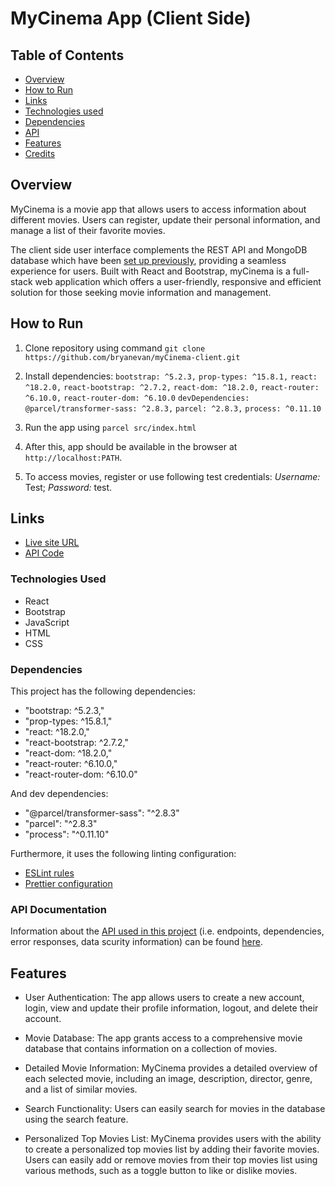 # MyCinema App (Client Side)

## Table of Contents

- [Overview](#overview)
- [How to Run](#how-to-run)
- [Links](#links)
- [Technologies used](#technologies-used)
- [Dependencies](#dependencies)
- [API](#api)
- [Features](#features)
- [Credits](#credits)

## Overview

MyCinema is a movie app that allows users to access information about different movies. Users can register, update their personal information, and manage a list of their favorite movies.

The client side user interface complements the REST API and MongoDB database which have been [set up previously](https://github.com/bryanevan/myCinema-server-application), providing a seamless experience for users. Built with React and Bootstrap, myCinema is a full-stack web application which offers a user-friendly, responsive and efficient solution for those seeking movie information and management.

## How to Run

1. Clone repository using command `git clone https://github.com/bryanevan/myCinema-client.git`

2. Install dependencies: 
    `bootstrap: ^5.2.3,`
    `prop-types: ^15.8.1,`
    `react: ^18.2.0,`
    `react-bootstrap: ^2.7.2,`
    `react-dom: ^18.2.0,`
    `react-router: ^6.10.0,`
    `react-router-dom: ^6.10.0`
  `devDependencies: `
   ` @parcel/transformer-sass: ^2.8.3,`
    `parcel: ^2.8.3,`
    `process: ^0.11.10`

3. Run the app using `parcel src/index.html`

4. After this, app should be available in the browser at `http://localhost:PATH`.

5. To access movies, register or use following test credentials: _Username:_ Test; _Password:_ test.

## Links

- [Live site URL](https://my-cinema808.netlify.app/)
- [API Code](https://github.com/bryanevan/myCinema-server-application)

### Technologies Used

- React
- Bootstrap
- JavaScript
- HTML
- CSS

### Dependencies

This project has the following dependencies:

- "bootstrap: ^5.2.3,"
- "prop-types: ^15.8.1,"
- "react: ^18.2.0,"
- "react-bootstrap: ^2.7.2,"
- "react-dom: ^18.2.0,"
- "react-router: ^6.10.0,"
- "react-router-dom: ^6.10.0"

And dev dependencies:

- "@parcel/transformer-sass": "^2.8.3"
- "parcel": "^2.8.3"
- "process": "^0.11.10"

Furthermore, it uses the following linting configuration:

- [ESLint rules](https://github.com/mydea/simple-pokedex-app/blob/master/.eslintrc)
- [Prettier configuration](https://stackoverflow.com/questions/55430906/prettier-single-quote-for-javascript-and-json-double-quote-for-html-sass-and-c)

### API Documentation

Information about the [API used in this project](https://github.com/bryanevan/myCinema-server-application) (i.e. endpoints, dependencies, error responses, data scurity information) can be found [here](https://mycinema.herokuapp.com/documentation.html).

## Features

- User Authentication: The app allows users to create a new account, login, view and update their profile information, logout, and delete their account.

- Movie Database: The app grants access to a comprehensive movie database that contains information on a collection of movies.

- Detailed Movie Information: MyCinema provides a detailed overview of each selected movie, including an image, description, director, genre, and a list of similar movies.

- Search Functionality: Users can easily search for movies in the database using the search feature.

- Personalized Top Movies List: MyCinema provides users with the ability to create a personalized top movies list by adding their favorite movies. Users can easily add or remove movies from their top movies list using various methods, such as a toggle button to like or dislike movies.

